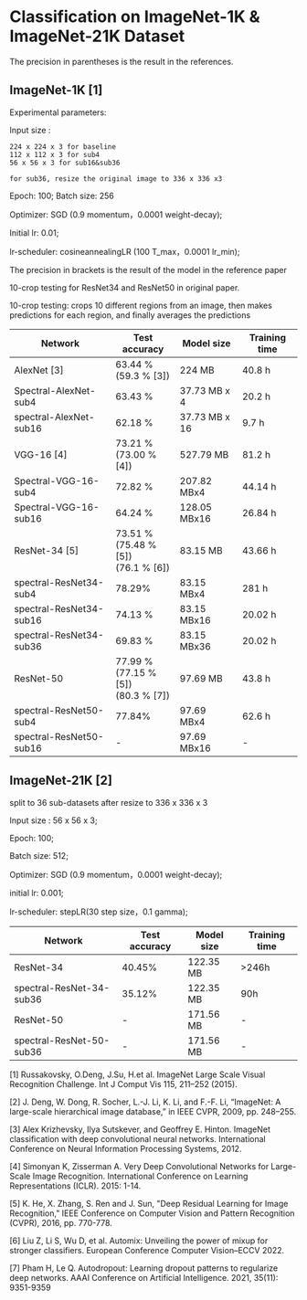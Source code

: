 # Classification on ImageNet-1K & ImageNet-21K Dataset

The precision in parentheses is the result in the references.
## ImageNet-1K [1]

Experimental parameters:

Input size :

    224 x 224 x 3 for baseline
    112 x 112 x 3 for sub4
    56 x 56 x 3 for sub16&sub36

    for sub36, resize the original image to 336 x 336 x3

Epoch: 100;   Batch size: 256

Optimizer: SGD (0.9 momentum，0.0001 weight-decay);

Initial lr: 0.01;

lr-scheduler: cosineannealingLR (100 T_max，0.0001 lr_min);

The precision in brackets is the result of the model in the reference paper

10-crop testing for ResNet34 and ResNet50 in original paper.

10-crop testing: crops 10 different regions from an image, then makes predictions for each region, and finally averages the predictions

| Network     | Test accuracy | Model size | Training time|
| ----------- |  ------------- | --- | --- |
|AlexNet [3]|63.44 % <br> (59.3 % [3])| 224 MB | 40.8 h |
|Spectral-AlexNet-sub4| 63.43 % | 37.73 MB x 4 | 20.2 h |
|spectral-AlexNet-sub16| 62.18 % | 37.73 MB x 16 | 9.7 h |
|VGG-16 [4]|73.21 % <br> (73.00 % [4])| 527.79 MB | 81.2 h |
|Spectral-VGG-16-sub4| 72.82 % | 207.82 MBx4 | 44.14 h |
|Spectral-VGG-16-sub16| 64.24 % | 128.05 MBx16 | 26.84 h |
|ResNet-34 [5] |73.51 % <br> (75.48 % [5]) <br> (76.1 % [6])| 83.15 MB | 43.66 h |
|spectral-ResNet34-sub4| 78.29% | 83.15 MBx4 | 281 h |
|spectral-ResNet34-sub16| 74.13 %| 83.15 MBx16 | 20.02 h |
|spectral-ResNet34-sub36| 69.83 % | 83.15 MBx36 | 20.02 h |
|ResNet-50| 77.99 % <br> (77.15 % [5]) <br> (80.3 % [7]) |97.69 MB| 43.8 h |
|spectral-ResNet50-sub4 |77.84% | 97.69 MBx4 | 62.6 h |
|spectral-ResNet50-sub16 | - | 97.69 MBx16 | - |


## ImageNet-21K [2]

split to 36 sub-datasets after resize to 336 x 336 x 3

Input size : 56 x 56 x 3;

Epoch: 100;

Batch size: 512;

Optimizer: SGD (0.9 momentum，0.0001 weight-decay);

initial lr: 0.001;

lr-scheduler: stepLR(30 step size，0.1 gamma);

| Network     | Test accuracy | Model size | Training time|
| ----------- |  ------------- | --- | --- |
|ResNet-34| 40.45% | 122.35 MB | >246h  |
|spectral-ResNet-34-sub36| 35.12% | 122.35 MB | 90h |
|ResNet-50| - | 171.56 MB | - |
|spectral-ResNet-50-sub36| - | 171.56 MB | - |


[1] Russakovsky, O.Deng, J.Su, H.et al. ImageNet Large Scale Visual Recognition Challenge. Int J Comput Vis 115, 211–252 (2015). 

[2] J. Deng, W. Dong, R. Socher, L.-J. Li, K. Li, and F.-F. Li, “ImageNet: A large-scale hierarchical image database,” in IEEE CVPR, 2009, pp. 248–255.

[3] Alex Krizhevsky, Ilya Sutskever, and Geoffrey E. Hinton. ImageNet classification with deep convolutional neural networks. International Conference on Neural Information Processing Systems, 2012.

[4] Simonyan K, Zisserman A. Very Deep Convolutional Networks for Large-Scale Image Recognition. International Conference on Learning Representations (ICLR). 2015: 1-14.

[5] K. He, X. Zhang, S. Ren and J. Sun, "Deep Residual Learning for Image Recognition," IEEE Conference on Computer Vision and Pattern Recognition (CVPR), 2016, pp. 770-778.

[6] Liu Z, Li S, Wu D, et al. Automix: Unveiling the power of mixup for stronger classifiers. European Conference Computer Vision–ECCV 2022.

[7] Pham H, Le Q. Autodropout: Learning dropout patterns to regularize deep networks. AAAI Conference on Artificial Intelligence. 2021, 35(11): 9351-9359
